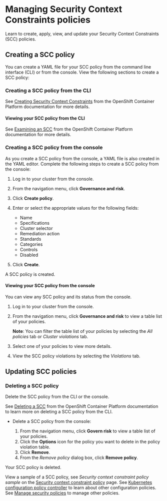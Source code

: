 # Managing Security Context Constraints policies

Learn to create, apply, view, and update your Security Context Constraints (SCC) policies.

## Creating a SCC policy 

You can create a YAML file for your SCC policy from the command line interface (CLI) or from the console. View the following sections to create a SCC policy:

### Creating a SCC policy from the CLI

See [Creating Security Context Constraints](https://docs.openshift.com/container-platform/4.3/authentication/managing-security-context-constraints.html#security-context-constraints-creating_configuring-internal-oauth) from the OpenShift Container Platform documentation for more details.

#### Viewing your SCC policy from the CLI

See [Examining an SCC](https://docs.openshift.com/container-platform/4.3/authentication/managing-security-context-constraints.html#examining-a-security-context-constraints-object_configuring-internal-oauth) from the OpenShift Container Platform documentation for more details.

### Creating a SCC policy from the console

As you create a SCC policy from the console, a YAML file is also created in the YAML editor. Complete the following steps to create a SCC policy from the console:

1. Log in to your cluster from the console.
2. From the navigation menu, click **Governance and risk**.
3. Click **Create policy**.
4. Enter or select the appropriate values for the following fields:
   * Name
   * Specifications
   * Cluster selector
   * Remediation action
   * Standards
   * Categories
   * Controls
   * Disabled

5. Click **Create**.

A SCC policy is created.

#### Viewing your SCC policy from the console

You can view any SCC policy and its status from the console.

1. Log in to your cluster from the console.
2. From the navigation menu, click **Governance and risk** to view a table list of your policies.
   
   **Note**: You can filter the table list of your policies by selecting the _All policies_ tab or _Cluster violations_ tab.

4. Select one of your policies to view more details.
5. View the SCC policy violations by selecting the _Violations_ tab.

## Updating SCC policies

### Deleting a SCC policy

Delete the SCC policy from the CLI or the console. 

See [Deleting a SCC](https://docs.openshift.com/container-platform/4.3/authentication/managing-security-context-constraints.html#deleting-security-context-constraints_configuring-internal-oauth) from the OpenShift Container Platform documentation to learn more on deleting a SCC policy from the CLI.

* Delete a SCC policy from the console:

  1. From the navigation menu, click **Govern risk** to view a table list of your policies.
  2. Click the **Options** icon for the policy you want to delete in the policy violation table.
  3. Click **Remove**.
  4. From the _Remove policy_ dialog box, click **Remove policy**.

Your SCC policy is deleted.

View a sample of a SCC policy, see _Security context constraint policy sample_ on the [Security context constraint policy](create_scc_policy.md) page. See [Kubernetes configuration policy controller](config_policy_ctrl.md) to learn about other configuration policies. See [Manage security policies](manage_policy_overview.md) to manage other policies.